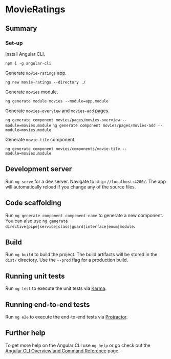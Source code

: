 # MovieRatings

## Summary

### Set-up

Install Angular CLI.

`npm i -g angular-cli`

Generate `movie-ratings` app.

`ng new movie-ratings --directory ./`

Generate `movies` module.

`ng generate module movies --module=app.module`

Generate `movies-overview` and `movies-add` pages.

`ng generate component movies/pages/movies-overview --module=movies.module`
`ng generate component movies/pages/movies-add --module=movies.module`

Generate `movie-tile` component.

`ng generate component movies/components/movie-tile --module=movies.module`

## Development server

Run `ng serve` for a dev server. Navigate to `http://localhost:4200/`. The app will automatically reload if you change any of the source files.

## Code scaffolding

Run `ng generate component component-name` to generate a new component. You can also use `ng generate directive|pipe|service|class|guard|interface|enum|module`.

## Build

Run `ng build` to build the project. The build artifacts will be stored in the `dist/` directory. Use the `--prod` flag for a production build.

## Running unit tests

Run `ng test` to execute the unit tests via [Karma](https://karma-runner.github.io).

## Running end-to-end tests

Run `ng e2e` to execute the end-to-end tests via [Protractor](http://www.protractortest.org/).

## Further help

To get more help on the Angular CLI use `ng help` or go check out the [Angular CLI Overview and Command Reference](https://angular.io/cli) page.
